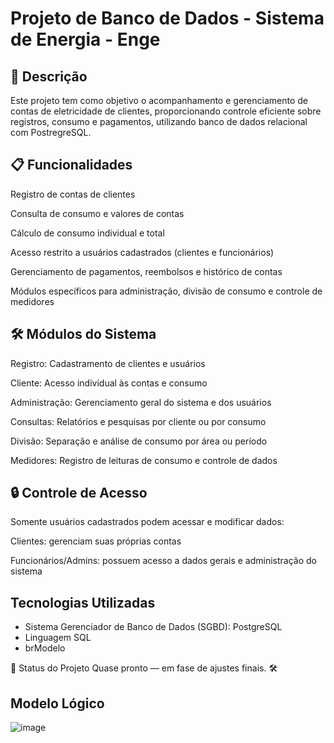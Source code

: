# Projeto de Banco de Dados - Sistema de Energia - Enge

## 📌 Descrição

Este projeto tem como objetivo o acompanhamento e gerenciamento de contas de eletricidade de clientes, proporcionando controle eficiente sobre registros, consumo e pagamentos, utilizando banco de dados relacional com PostregreSQL. 

## 📋 Funcionalidades
Registro de contas de clientes

Consulta de consumo e valores de contas

Cálculo de consumo individual e total

Acesso restrito a usuários cadastrados (clientes e funcionários)

Gerenciamento de pagamentos, reembolsos e histórico de contas

Módulos específicos para administração, divisão de consumo e controle de medidores

## 🛠️ Módulos do Sistema
Registro: Cadastramento de clientes e usuários

Cliente: Acesso individual às contas e consumo

Administração: Gerenciamento geral do sistema e dos usuários

Consultas: Relatórios e pesquisas por cliente ou por consumo

Divisão: Separação e análise de consumo por área ou período

Medidores: Registro de leituras de consumo e controle de dados

## 🔒 Controle de Acesso
Somente usuários cadastrados podem acessar e modificar dados:

Clientes: gerenciam suas próprias contas

Funcionários/Admins: possuem acesso a dados gerais e administração do sistema

## Tecnologias Utilizadas

- Sistema Gerenciador de Banco de Dados (SGBD): PostgreSQL
- Linguagem SQL
- brModelo
  
🚧 Status do Projeto
Quase pronto — em fase de ajustes finais. 🛠️

## Modelo Lógico 
![image](https://github.com/user-attachments/assets/a95a3d25-f9cb-49a7-aff4-38472ed42e72)
